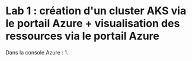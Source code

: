 # Lab 1 : création d'un cluster AKS via le portail Azure + visualisation des ressources via le portail Azure
Dans la console Azure :
1. 